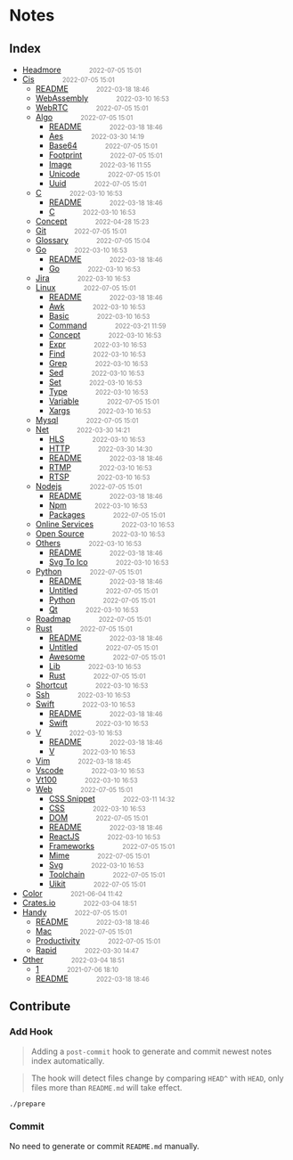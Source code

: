 
# Notes

## Index

- [Headmore](src/Headmore)<span style="padding-left:2em;color:orange"></span><span style="color:gray;font-size:.8em;padding-left:2em">2022-07-05 15:01</span>
- [Cis](src/cis)<span style="padding-left:2em;color:orange"></span><span style="color:gray;font-size:.8em;padding-left:2em">2022-07-05 15:01</span>
  - [README](src/cis/)<span style="padding-left:2em;color:orange"></span><span style="color:gray;font-size:.8em;padding-left:2em">2022-03-18 18:46</span>
  - [WebAssembly](src/cis/WebAssembly)<span style="padding-left:2em;color:orange"></span><span style="color:gray;font-size:.8em;padding-left:2em">2022-03-10 16:53</span>
  - [WebRTC](src/cis/WebRTC)<span style="padding-left:2em;color:orange"></span><span style="color:gray;font-size:.8em;padding-left:2em">2022-07-05 15:01</span>
  - [Algo](src/cis/algo)<span style="padding-left:2em;color:orange"></span><span style="color:gray;font-size:.8em;padding-left:2em">2022-07-05 15:01</span>
    - [README](src/cis/algo/)<span style="padding-left:2em;color:orange"></span><span style="color:gray;font-size:.8em;padding-left:2em">2022-03-18 18:46</span>
    - [Aes](src/cis/algo/aes)<span style="padding-left:2em;color:orange"></span><span style="color:gray;font-size:.8em;padding-left:2em">2022-03-30 14:19</span>
    - [Base64](src/cis/algo/base64)<span style="padding-left:2em;color:orange"></span><span style="color:gray;font-size:.8em;padding-left:2em">2022-07-05 15:01</span>
    - [Footprint](src/cis/algo/footprint)<span style="padding-left:2em;color:orange"></span><span style="color:gray;font-size:.8em;padding-left:2em">2022-07-05 15:01</span>
    - [Image](src/cis/algo/image)<span style="padding-left:2em;color:orange"></span><span style="color:gray;font-size:.8em;padding-left:2em">2022-03-16 11:55</span>
    - [Unicode](src/cis/algo/unicode)<span style="padding-left:2em;color:orange"></span><span style="color:gray;font-size:.8em;padding-left:2em">2022-07-05 15:01</span>
    - [Uuid](src/cis/algo/uuid)<span style="padding-left:2em;color:orange"></span><span style="color:gray;font-size:.8em;padding-left:2em">2022-07-05 15:01</span>
  - [C](src/cis/c)<span style="padding-left:2em;color:orange"></span><span style="color:gray;font-size:.8em;padding-left:2em">2022-03-10 16:53</span>
    - [README](src/cis/c/)<span style="padding-left:2em;color:orange"></span><span style="color:gray;font-size:.8em;padding-left:2em">2022-03-18 18:46</span>
    - [C](src/cis/c/c)<span style="padding-left:2em;color:orange"></span><span style="color:gray;font-size:.8em;padding-left:2em">2022-03-10 16:53</span>
  - [Concept](src/cis/concept)<span style="padding-left:2em;color:orange"></span><span style="color:gray;font-size:.8em;padding-left:2em">2022-04-28 15:23</span>
  - [Git](src/cis/git)<span style="padding-left:2em;color:orange"></span><span style="color:gray;font-size:.8em;padding-left:2em">2022-07-05 15:01</span>
  - [Glossary](src/cis/glossary)<span style="padding-left:2em;color:orange"></span><span style="color:gray;font-size:.8em;padding-left:2em">2022-07-05 15:04</span>
  - [Go](src/cis/go)<span style="padding-left:2em;color:orange"></span><span style="color:gray;font-size:.8em;padding-left:2em">2022-03-10 16:53</span>
    - [README](src/cis/go/)<span style="padding-left:2em;color:orange"></span><span style="color:gray;font-size:.8em;padding-left:2em">2022-03-18 18:46</span>
    - [Go](src/cis/go/go)<span style="padding-left:2em;color:orange"></span><span style="color:gray;font-size:.8em;padding-left:2em">2022-03-10 16:53</span>
  - [Jira](src/cis/jira)<span style="padding-left:2em;color:orange"></span><span style="color:gray;font-size:.8em;padding-left:2em">2022-03-10 16:53</span>
  - [Linux](src/cis/linux)<span style="padding-left:2em;color:orange"></span><span style="color:gray;font-size:.8em;padding-left:2em">2022-07-05 15:01</span>
    - [README](src/cis/linux/)<span style="padding-left:2em;color:orange"></span><span style="color:gray;font-size:.8em;padding-left:2em">2022-03-18 18:46</span>
    - [Awk](src/cis/linux/awk)<span style="padding-left:2em;color:orange"></span><span style="color:gray;font-size:.8em;padding-left:2em">2022-03-10 16:53</span>
    - [Basic](src/cis/linux/basic)<span style="padding-left:2em;color:orange"></span><span style="color:gray;font-size:.8em;padding-left:2em">2022-03-10 16:53</span>
    - [Command](src/cis/linux/command)<span style="padding-left:2em;color:orange"></span><span style="color:gray;font-size:.8em;padding-left:2em">2022-03-21 11:59</span>
    - [Concept](src/cis/linux/concept)<span style="padding-left:2em;color:orange"></span><span style="color:gray;font-size:.8em;padding-left:2em">2022-03-10 16:53</span>
    - [Expr](src/cis/linux/expr)<span style="padding-left:2em;color:orange"></span><span style="color:gray;font-size:.8em;padding-left:2em">2022-03-10 16:53</span>
    - [Find](src/cis/linux/find)<span style="padding-left:2em;color:orange"></span><span style="color:gray;font-size:.8em;padding-left:2em">2022-03-10 16:53</span>
    - [Grep](src/cis/linux/grep)<span style="padding-left:2em;color:orange"></span><span style="color:gray;font-size:.8em;padding-left:2em">2022-03-10 16:53</span>
    - [Sed](src/cis/linux/sed)<span style="padding-left:2em;color:orange"></span><span style="color:gray;font-size:.8em;padding-left:2em">2022-03-10 16:53</span>
    - [Set](src/cis/linux/set)<span style="padding-left:2em;color:orange"></span><span style="color:gray;font-size:.8em;padding-left:2em">2022-03-10 16:53</span>
    - [Type](src/cis/linux/type)<span style="padding-left:2em;color:orange"></span><span style="color:gray;font-size:.8em;padding-left:2em">2022-03-10 16:53</span>
    - [Variable](src/cis/linux/variable)<span style="padding-left:2em;color:orange"></span><span style="color:gray;font-size:.8em;padding-left:2em">2022-07-05 15:01</span>
    - [Xargs](src/cis/linux/xargs)<span style="padding-left:2em;color:orange"></span><span style="color:gray;font-size:.8em;padding-left:2em">2022-03-10 16:53</span>
  - [Mysql](src/cis/mysql)<span style="padding-left:2em;color:orange"></span><span style="color:gray;font-size:.8em;padding-left:2em">2022-07-05 15:01</span>
  - [Net](src/cis/net)<span style="padding-left:2em;color:orange"></span><span style="color:gray;font-size:.8em;padding-left:2em">2022-03-30 14:21</span>
    - [HLS](src/cis/net/HLS)<span style="padding-left:2em;color:orange"></span><span style="color:gray;font-size:.8em;padding-left:2em">2022-03-10 16:53</span>
    - [HTTP](src/cis/net/HTTP)<span style="padding-left:2em;color:orange"></span><span style="color:gray;font-size:.8em;padding-left:2em">2022-03-30 14:30</span>
    - [README](src/cis/net/)<span style="padding-left:2em;color:orange"></span><span style="color:gray;font-size:.8em;padding-left:2em">2022-03-18 18:46</span>
    - [RTMP](src/cis/net/RTMP)<span style="padding-left:2em;color:orange"></span><span style="color:gray;font-size:.8em;padding-left:2em">2022-03-10 16:53</span>
    - [RTSP](src/cis/net/RTSP)<span style="padding-left:2em;color:orange"></span><span style="color:gray;font-size:.8em;padding-left:2em">2022-03-10 16:53</span>
  - [Nodejs](src/cis/nodejs)<span style="padding-left:2em;color:orange"></span><span style="color:gray;font-size:.8em;padding-left:2em">2022-07-05 15:01</span>
    - [README](src/cis/nodejs/)<span style="padding-left:2em;color:orange"></span><span style="color:gray;font-size:.8em;padding-left:2em">2022-03-18 18:46</span>
    - [Npm](src/cis/nodejs/npm)<span style="padding-left:2em;color:orange"></span><span style="color:gray;font-size:.8em;padding-left:2em">2022-03-10 16:53</span>
    - [Packages](src/cis/nodejs/packages)<span style="padding-left:2em;color:orange"></span><span style="color:gray;font-size:.8em;padding-left:2em">2022-07-05 15:01</span>
  - [Online Services](src/cis/online-services)<span style="padding-left:2em;color:orange"></span><span style="color:gray;font-size:.8em;padding-left:2em">2022-03-10 16:53</span>
  - [Open Source](src/cis/open-source)<span style="padding-left:2em;color:orange"></span><span style="color:gray;font-size:.8em;padding-left:2em">2022-03-10 16:53</span>
  - [Others](src/cis/others)<span style="padding-left:2em;color:orange"></span><span style="color:gray;font-size:.8em;padding-left:2em">2022-03-10 16:53</span>
    - [README](src/cis/others/)<span style="padding-left:2em;color:orange"></span><span style="color:gray;font-size:.8em;padding-left:2em">2022-03-18 18:46</span>
    - [Svg To Ico](src/cis/others/svg-to-ico)<span style="padding-left:2em;color:orange"></span><span style="color:gray;font-size:.8em;padding-left:2em">2022-03-10 16:53</span>
  - [Python](src/cis/python)<span style="padding-left:2em;color:orange"></span><span style="color:gray;font-size:.8em;padding-left:2em">2022-07-05 15:01</span>
    - [README](src/cis/python/)<span style="padding-left:2em;color:orange"></span><span style="color:gray;font-size:.8em;padding-left:2em">2022-03-18 18:46</span>
    - [Untitled](src/cis/python/Untitled)<span style="padding-left:2em;color:orange"></span><span style="color:gray;font-size:.8em;padding-left:2em">2022-07-05 15:01</span>
    - [Python](src/cis/python/python)<span style="padding-left:2em;color:orange"></span><span style="color:gray;font-size:.8em;padding-left:2em">2022-07-05 15:01</span>
    - [Qt](src/cis/python/qt)<span style="padding-left:2em;color:orange"></span><span style="color:gray;font-size:.8em;padding-left:2em">2022-03-10 16:53</span>
  - [Roadmap](src/cis/roadmap)<span style="padding-left:2em;color:orange"></span><span style="color:gray;font-size:.8em;padding-left:2em">2022-07-05 15:01</span>
  - [Rust](src/cis/rust)<span style="padding-left:2em;color:orange"></span><span style="color:gray;font-size:.8em;padding-left:2em">2022-07-05 15:01</span>
    - [README](src/cis/rust/)<span style="padding-left:2em;color:orange"></span><span style="color:gray;font-size:.8em;padding-left:2em">2022-03-18 18:46</span>
    - [Untitled](src/cis/rust/Untitled)<span style="padding-left:2em;color:orange"></span><span style="color:gray;font-size:.8em;padding-left:2em">2022-07-05 15:01</span>
    - [Awesome](src/cis/rust/awesome)<span style="padding-left:2em;color:orange"></span><span style="color:gray;font-size:.8em;padding-left:2em">2022-07-05 15:01</span>
    - [Lib](src/cis/rust/lib)<span style="padding-left:2em;color:orange"></span><span style="color:gray;font-size:.8em;padding-left:2em">2022-03-10 16:53</span>
    - [Rust](src/cis/rust/rust)<span style="padding-left:2em;color:orange"></span><span style="color:gray;font-size:.8em;padding-left:2em">2022-07-05 15:01</span>
  - [Shortcut](src/cis/shortcut)<span style="padding-left:2em;color:orange"></span><span style="color:gray;font-size:.8em;padding-left:2em">2022-03-10 16:53</span>
  - [Ssh](src/cis/ssh)<span style="padding-left:2em;color:orange"></span><span style="color:gray;font-size:.8em;padding-left:2em">2022-03-10 16:53</span>
  - [Swift](src/cis/swift)<span style="padding-left:2em;color:orange"></span><span style="color:gray;font-size:.8em;padding-left:2em">2022-03-10 16:53</span>
    - [README](src/cis/swift/)<span style="padding-left:2em;color:orange"></span><span style="color:gray;font-size:.8em;padding-left:2em">2022-03-18 18:46</span>
    - [Swift](src/cis/swift/swift)<span style="padding-left:2em;color:orange"></span><span style="color:gray;font-size:.8em;padding-left:2em">2022-03-10 16:53</span>
  - [V](src/cis/v)<span style="padding-left:2em;color:orange"></span><span style="color:gray;font-size:.8em;padding-left:2em">2022-03-10 16:53</span>
    - [README](src/cis/v/)<span style="padding-left:2em;color:orange"></span><span style="color:gray;font-size:.8em;padding-left:2em">2022-03-18 18:46</span>
    - [V](src/cis/v/v)<span style="padding-left:2em;color:orange"></span><span style="color:gray;font-size:.8em;padding-left:2em">2022-03-10 16:53</span>
  - [Vim](src/cis/vim)<span style="padding-left:2em;color:orange"></span><span style="color:gray;font-size:.8em;padding-left:2em">2022-03-18 18:45</span>
  - [Vscode](src/cis/vscode)<span style="padding-left:2em;color:orange"></span><span style="color:gray;font-size:.8em;padding-left:2em">2022-03-10 16:53</span>
  - [Vt100](src/cis/vt100)<span style="padding-left:2em;color:orange"></span><span style="color:gray;font-size:.8em;padding-left:2em">2022-03-10 16:53</span>
  - [Web](src/cis/web)<span style="padding-left:2em;color:orange"></span><span style="color:gray;font-size:.8em;padding-left:2em">2022-07-05 15:01</span>
    - [CSS Snippet](src/cis/web/CSS-Snippet)<span style="padding-left:2em;color:orange"></span><span style="color:gray;font-size:.8em;padding-left:2em">2022-03-11 14:32</span>
    - [CSS](src/cis/web/CSS)<span style="padding-left:2em;color:orange"></span><span style="color:gray;font-size:.8em;padding-left:2em">2022-03-10 16:53</span>
    - [DOM](src/cis/web/DOM)<span style="padding-left:2em;color:orange"></span><span style="color:gray;font-size:.8em;padding-left:2em">2022-07-05 15:01</span>
    - [README](src/cis/web/)<span style="padding-left:2em;color:orange"></span><span style="color:gray;font-size:.8em;padding-left:2em">2022-03-18 18:46</span>
    - [ReactJS](src/cis/web/ReactJS)<span style="padding-left:2em;color:orange"></span><span style="color:gray;font-size:.8em;padding-left:2em">2022-03-10 16:53</span>
    - [Frameworks](src/cis/web/frameworks)<span style="padding-left:2em;color:orange"></span><span style="color:gray;font-size:.8em;padding-left:2em">2022-07-05 15:01</span>
    - [Mime](src/cis/web/mime)<span style="padding-left:2em;color:orange"></span><span style="color:gray;font-size:.8em;padding-left:2em">2022-07-05 15:01</span>
    - [Svg](src/cis/web/svg)<span style="padding-left:2em;color:orange"></span><span style="color:gray;font-size:.8em;padding-left:2em">2022-03-10 16:53</span>
    - [Toolchain](src/cis/web/toolchain)<span style="padding-left:2em;color:orange"></span><span style="color:gray;font-size:.8em;padding-left:2em">2022-07-05 15:01</span>
    - [Uikit](src/cis/web/uikit)<span style="padding-left:2em;color:orange"></span><span style="color:gray;font-size:.8em;padding-left:2em">2022-07-05 15:01</span>
- [Color](src/color)<span style="padding-left:2em;color:orange"></span><span style="color:gray;font-size:.8em;padding-left:2em">2021-06-04 11:42</span>
- [Crates.io](src/crates.io)<span style="padding-left:2em;color:orange"></span><span style="color:gray;font-size:.8em;padding-left:2em">2022-03-04 18:51</span>
- [Handy](src/handy)<span style="padding-left:2em;color:orange"></span><span style="color:gray;font-size:.8em;padding-left:2em">2022-07-05 15:01</span>
  - [README](src/handy/)<span style="padding-left:2em;color:orange"></span><span style="color:gray;font-size:.8em;padding-left:2em">2022-03-18 18:46</span>
  - [Mac](src/handy/mac)<span style="padding-left:2em;color:orange"></span><span style="color:gray;font-size:.8em;padding-left:2em">2022-07-05 15:01</span>
  - [Productivity](src/handy/productivity)<span style="padding-left:2em;color:orange"></span><span style="color:gray;font-size:.8em;padding-left:2em">2022-07-05 15:01</span>
  - [Rapid](src/handy/rapid)<span style="padding-left:2em;color:orange"></span><span style="color:gray;font-size:.8em;padding-left:2em">2022-03-30 14:47</span>
- [Other](src/other)<span style="padding-left:2em;color:orange"></span><span style="color:gray;font-size:.8em;padding-left:2em">2022-03-04 18:51</span>
  - [1](src/other/1)<span style="padding-left:2em;color:orange"></span><span style="color:gray;font-size:.8em;padding-left:2em">2021-07-06 18:10</span>
  - [README](src/other/)<span style="padding-left:2em;color:orange"></span><span style="color:gray;font-size:.8em;padding-left:2em">2022-03-18 18:46</span>


## Contribute

### Add Hook

> Adding a `post-commit` hook to generate and commit newest notes index automatically.

> The hook will detect files change by comparing `HEAD^` with `HEAD`, only files more than `README.md` will take effect.

```bash
./prepare
```

### Commit

No need to generate or commit `README.md` manually.

